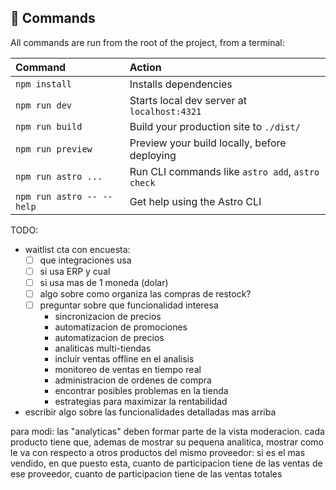 ## 🧞 Commands

All commands are run from the root of the project, from a terminal:

| Command                   | Action                                           |
| :------------------------ | :----------------------------------------------- |
| `npm install`             | Installs dependencies                            |
| `npm run dev`             | Starts local dev server at `localhost:4321`      |
| `npm run build`           | Build your production site to `./dist/`          |
| `npm run preview`         | Preview your build locally, before deploying     |
| `npm run astro ...`       | Run CLI commands like `astro add`, `astro check` |
| `npm run astro -- --help` | Get help using the Astro CLI                     |


TODO:
- waitlist cta con encuesta:
    - [ ] que integraciones usa
    - [ ] si usa ERP y cual
    - [ ] si usa mas de 1 moneda (dolar)
    - [ ] algo sobre como organiza las compras de restock?
    - [ ] preguntar sobre que funcionalidad interesa
        - sincronizacion de precios
        - automatizacion de promociones
        - automatizacion de precios
        - analiticas multi-tiendas
        - incluir ventas offline en el analisis
        - monitoreo de ventas en tiempo real
        - administracion de ordenes de compra
        - encontrar posibles problemas en la tienda
        - estrategias para maximizar la rentabilidad
- escribir algo sobre las funcionalidades detalladas mas arriba

para modi:
las "analyticas" deben formar parte de la vista moderacion. cada producto tiene que, ademas de mostrar su pequena analitica, mostrar como le va con respecto a otros productos del mismo proveedor: si es el mas vendido, en que puesto esta, cuanto de participacion tiene de las ventas de ese proveedor, cuanto de participacion tiene de las ventas totales

